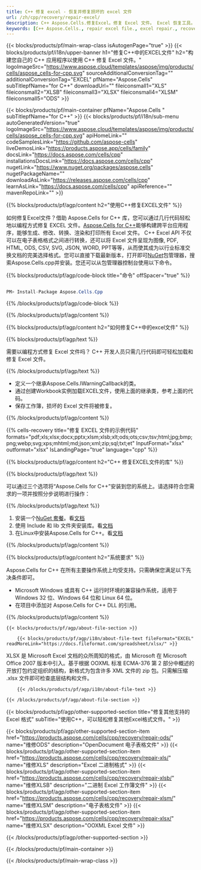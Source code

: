 ```yaml
---
title: C++ 修复 excel - 恢复并修复损坏的 excel 文件
url: /zh/cpp/recovery/repair-excel/ 
description: C++ Aspose.Cells.修复Excel。修复 Excel 文件。 Excel 恢复工具。超越腐败。恢复Excel数据。 Excel文件恢复。恢复损坏的 Excel 文件。
keywords: [C++ Aspose.Cells., repair excel file., excel repair., recover corrupted excel file., repair corrupted excel., recover excel., fix excel file., excel corruption., restore excel data., excel file recovery., recover corrupted excel file.]
---
```

{{< blocks/products/pf/main-wrap-class isAutogenPage="true" >}}
{{< blocks/products/pf/i18n/upper-banner h1="修复C++中的EXCEL文件" h2="构建您自己的 C++ 应用程序以使用 C++ 修复 Excel 文件。" logoImageSrc="https://www.aspose.cloud/templates/aspose/img/products/cells/aspose_cells-for-cpp.svg" sourceAdditionalConversionTag="" additionalConversionTag="EXCEL" pfName="Aspose.Cells" subTitlepfName="for C++" downloadUrl="" fileiconsmall1="XLS" fileiconsmall2="XLSB" fileiconsmall3="XLSX" fileiconsmall4="XLSM" fileiconsmall5="ODS" >}}

{{< blocks/products/pf/main-container pfName="Aspose.Cells " subTitlepfName="for C++" >}}
{{< blocks/products/pf/i18n/sub-menu autoGeneratedVersion="true" logoImageSrc="https://www.aspose.cloud/templates/aspose/img/products/cells/aspose_cells-for-cpp.svg" apiHomeLink="" codeSamplesLink="https://github.com/aspose-cells" liveDemosLink="https://products.aspose.app/cells/family" docsLink="https://docs.aspose.com/cells/cpp" installationsDocsLink="https://docs.aspose.com/cells/cpp" nugetLink="https://www.nuget.org/packages/aspose.cells" nugetPackageName="" downloadAsLink="https://releases.aspose.com/cells/cpp" learnAsLink="https://docs.aspose.com/cells/cpp" apiReference="" mavenRepoLink="" >}}

{{% blocks/products/pf/agp/content h2="使用C++修复EXCEL文件" %}}

如何修复Excel文件？借助 Aspose.Cells for C++ 库，您可以通过几行代码轻松地以编程方式修复 EXCEL 文件。[Aspose.Cells for C++](https://products.aspose.com/cells/cpp)能够构建跨平台应用程序，能够生成、修改、转换、渲染和打印所有 Excel 文件。 C++ Excel API 不仅可以在电子表格格式之间进行转换，还可以将 Excel 文件呈现为图像, PDF, HTML, ODS, CSV, SVG, JSON, WORD, PPT等等，从而使其成为以行业标准交换文档的完美选择格式。您可以直接下载最新版本，打开即可[NuGet](https://www.nuget.org/packages/Aspose.Cells.Cpp/)包管理器，搜索Aspose.Cells.cpp并安装。您还可以从包管理器控制台使用以下命令。

{{% blocks/products/pf/agp/code-block title="命令" offSpacer="true" %}}

```cs

PM> Install-Package Aspose.Cells.Cpp

```

{{% /blocks/products/pf/agp/code-block %}}

{{% /blocks/products/pf/agp/content %}}


{{% blocks/products/pf/agp/content h2="如何修复C++中的excel文件" %}}

{{% blocks/products/pf/agp/text %}}

需要以编程方式修复 Excel 文件吗？ C++ 开发人员只需几行代码即可轻松加载和修复 Excel 文件。

{{% /blocks/products/pf/agp/text %}}

+ 定义一个继承Aspose.Cells.IWarningCallback的类。
+ 通过创建Workbook实例加载EXCEL文件，使用上面的继承类，参考上面的代码。
+ 保存工作簿，损坏的 Excel 文件将被修复。

{{% /blocks/products/pf/agp/content %}}

{{% cells-recovery title="修复 EXCEL 文件的示例代码" formats="pdf;xls;xlsx;docx;pptx;xlsm;xlsb;xlt;ods;ots;csv;tsv;html;jpg;bmp;png;webp;svg;xps;mhtml;md;json;xml;zip;sql;txt;et" InputFormat="xlsx" outformat="xlsx" IsLandingPage="true" language="cpp" %}}    
    
{{% blocks/products/pf/agp/content h2="C++ 修复EXCEL文件的库" %}}

{{% blocks/products/pf/agp/text %}}

可以通过三个选项将“Aspose.Cells for C++”安装到您的系统上。请选择符合您需求的一项并按照分步说明进行操作：

{{% /blocks/products/pf/agp/text %}}

1. 安装一个[NuGet 套餐](https://www.nuget.org/packages/Aspose.Cells.Cpp/)。看[文档](https://docs.aspose.com/cells/cpp/installation/#using-nuget-package-manager)
1. 使用 Include 和 lib 文件夹安装库。看[文档](https://docs.aspose.com/cells/cpp/installation/#using-include-and-lib-folders)
1. 在Linux中安装Aspose.Cells for C++。看[文档](https://docs.aspose.com/cells/cpp/installation/#installing-asposecells-for-c-in-linux)


{{% /blocks/products/pf/agp/content %}}

{{% blocks/products/pf/agp/content h2="系统要求" %}}

Aspose.Cells for C++ 在所有主要操作系统上均受支持。只需确保您满足以下先决条件即可。
 
- Microsoft Windows 或具有 C++ 运行时环境的兼容操作系统，适用于 Windows 32 位、Windows 64 位和 Linux 64 位。
- 在项目中添加对 Aspose.Cells for C++ DLL 的引用。


{{% /blocks/products/pf/agp/content %}}

<!-- aboutfile Starts -->

    {{< blocks/products/pf/agp/about-file-section >}}

        {{< blocks/products/pf/agp/i18n/about-file-text fileFormat="EXCEL" readMoreLink="https://docs.fileformat.com/spreadsheet/xlsx/" >}}
XLSX 是 Microsoft Excel 文档的众所周知的格式，由 Microsoft 在 Microsoft Office 2007 版本中引入。基于根据 OOXML 标准 ECMA-376 第 2 部分中概述的开放打包约定组织的结构，新格式为包含许多 XML 文件的 zip 包。只需解压缩 .xlsx 文件即可检查底层结构和文件。

        {{< /blocks/products/pf/agp/i18n/about-file-text >}}

    {{< /blocks/products/pf/agp/about-file-section >}}

<!-- aboutfile Ends -->

{{< blocks/products/pf/agp/other-supported-section title="修复其他支持的 Excel 格式" subTitle="使用C++，可以轻松修复其他Excel格式文件。" >}}

{{< blocks/products/pf/agp/other-supported-section-item href="https://products.aspose.com/cells/cpp/recovery/repair-ods/" name="维修ODS" description="OpenDocument 电子表格文件" >}}
{{< blocks/products/pf/agp/other-supported-section-item href="https://products.aspose.com/cells/cpp/recovery/repair-xls/" name="维修XLS" description="Excel 二进制格式" >}}
{{< blocks/products/pf/agp/other-supported-section-item href="https://products.aspose.com/cells/cpp/recovery/repair-xlsb/" name="维修XLSB" description="二进制 Excel 工作簿文件" >}}
{{< blocks/products/pf/agp/other-supported-section-item href="https://products.aspose.com/cells/cpp/recovery/repair-xlsm/" name="维修XLSM" description="电子表格文件" >}}
{{< blocks/products/pf/agp/other-supported-section-item href="https://products.aspose.com/cells/cpp/recovery/repair-xlsx/" name="维修XLSX" description="OOXML Excel 文件" >}}

{{< /blocks/products/pf/agp/other-supported-section >}}

{{< /blocks/products/pf/main-container >}}
    
{{< /blocks/products/pf/main-wrap-class >}}
